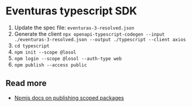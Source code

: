 # Eventuras typescript SDK

1. Update the spec file: `eventuras-3-resolved.json`
1. Generate the client `npx openapi-typescript-codegen --input ./eventuras-3-resolved.json --output ./typescript --client axios`
1. `cd typescript`
1. `npm init --scope @losol`
1. `npm login --scope @losol --auth-type web`
1. `npm publish --access public`

## Read more

-   [Npmjs docs on publishing scoped packages](https://docs.npmjs.com/creating-and-publishing-scoped-public-packages)

